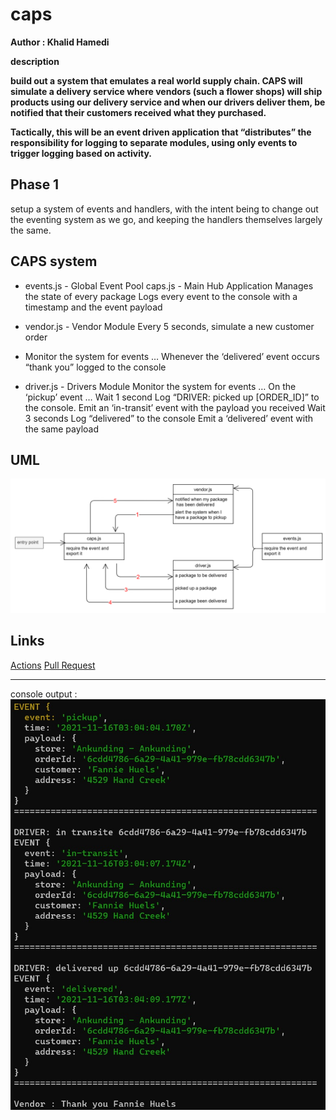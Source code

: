 # caps

**Author : Khalid Hamedi**

**description**

**build out a system that emulates a real world supply chain. CAPS will simulate a delivery service where vendors (such a flower shops) will ship products using our delivery service and when our drivers deliver them, be notified that their customers received what they purchased.**

**Tactically, this will be an event driven application that “distributes” the responsibility for logging to separate modules, using only events to trigger logging based on activity.**

## Phase 1

setup a system of events and handlers, with the intent being to change out the eventing system as we go, and keeping the handlers themselves largely the same.

## CAPS system

- events.js - Global Event Pool caps.js - Main Hub Application Manages the state of every package Logs every event to the console with a timestamp and the event payload

- vendor.js - Vendor Module Every 5 seconds, simulate a new customer order

- Monitor the system for events … Whenever the ‘delivered’ event occurs “thank you” logged to the console

- driver.js - Drivers Module Monitor the system for events … On the ‘pickup’ event … Wait 1 second Log “DRIVER: picked up [ORDER_ID]” to the console. Emit an ‘in-transit’ event with the payload you received Wait 3 seconds Log “delivered” to the console Emit a ‘delivered’ event with the same payload

## UML

![](lab11.jpg)

## Links

[Actions](https://github.com/khalidsy90/caps/actions)
[Pull Request]()

---

console output :
![](log.jpg)
